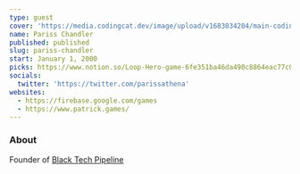 ```yaml
---
type: guest
cover: 'https://media.codingcat.dev/image/upload/v1683034204/main-codingcatdev-photo/podcast-guest/parissathena'
name: Pariss Chandler
published: published
slug: pariss-chandler
start: January 1, 2000
picks: https://www.notion.so/Loop-Hero-game-6fe351ba46da490c8864eac77c062b62, https://www.notion.so/Flutter-2-9cde50e363624c82be99e67a11cf4e2d
socials:
  twitter: 'https://twitter.com/parissathena'
websites:
  - https://firebase.google.com/games
  - https://www.patrick.games/
---
```


### About

Founder of [Black Tech Pipeline](https://blacktechpipeline.com/)
